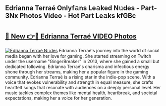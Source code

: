 ## Edrianna Terraé Onlyf𝚊ns Le𝚊ked N𝚞des - Part-3Nx Photos Video - Hot Part Le𝚊ks kfGBc

# <h2><a href="http://ac105.deff.icu/?id=Edrianna+Terra%c3%a9">🔗 New 👉🔴 Edrianna Terraé VIDEO Photos</a></h2>

[![Edrianna Terraé N𝚞des](https://i.imgur.com/rIISA9y.gif)](http://ac105.deff.icu/?id=Edrianna+Terra%c3%a9)
Edrianna Terraé's journey into the world of social media began with her love for gaming. She started streaming on Twitch under the username "GingerBreaker" in 2013, where she gained a small but dedicated following. Edrianna Terraé's charisma and infectious energy shone through her streams, making her a popular figure in the gaming community. Edrianna Terraé is a rising star in the indie-pop scene. With a voice that evokes vulnerability and strength in equal measure, she crafts heartfelt songs that resonate with audiences on a deeply personal level. Her music tackles complex themes like mental health, heartbreak, and societal expectations, making her a voice for her generation.
